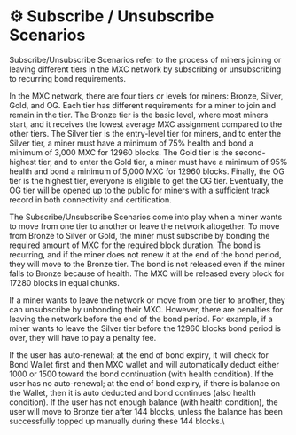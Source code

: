 # ⚙ Subscribe / Unsubscribe Scenarios

Subscribe/Unsubscribe Scenarios refer to the process of miners joining or leaving different tiers in the MXC network by subscribing or unsubscribing to recurring bond requirements.

In the MXC network, there are four tiers or levels for miners: Bronze, Silver, Gold, and OG. Each tier has different requirements for a miner to join and remain in the tier. The Bronze tier is the basic level, where most miners start, and it receives the lowest average MXC assignment compared to the other tiers. The Silver tier is the entry-level tier for miners, and to enter the Silver tier, a miner must have a minimum of 75% health and bond a minimum of 3,000 MXC for 12960 blocks. The Gold tier is the second-highest tier, and to enter the Gold tier, a miner must have a minimum of 95% health and bond a minimum of 5,000 MXC for 12960 blocks. Finally, the OG tier is the highest tier, everyone is eligible to get the OG tier. Eventually, the OG tier will be opened up to the public for miners with a sufficient track record in both connectivity and certification.

The Subscribe/Unsubscribe Scenarios come into play when a miner wants to move from one tier to another or leave the network altogether. To move from Bronze to Silver or Gold, the miner must subscribe by bonding the required amount of MXC for the required block duration. The bond is recurring, and if the miner does not renew it at the end of the bond period, they will move to the Bronze tier. The bond is not released even if the miner falls to Bronze because of health. The MXC will be released every block for 17280 blocks in equal chunks.

If a miner wants to leave the network or move from one tier to another, they can unsubscribe by unbonding their MXC. However, there are penalties for leaving the network before the end of the bond period. For example, if a miner wants to leave the Silver tier before the 12960 blocks bond period is over, they will have to pay a penalty fee.

If the user has auto-renewal; at the end of bond expiry, it will check for Bond Wallet first and then MXC wallet and will automatically deduct either 1000 or 1500 toward the bond continuation (with health condition). If the user has no auto-renewal; at the end of bond expiry, if there is balance on the Wallet, then it is auto deducted and bond continues (also health condition). If the user has not enough balance (with health condition), the user will move to Bronze tier after 144 blocks, unless the balance has been successfully topped up manually during these 144 blocks.\
